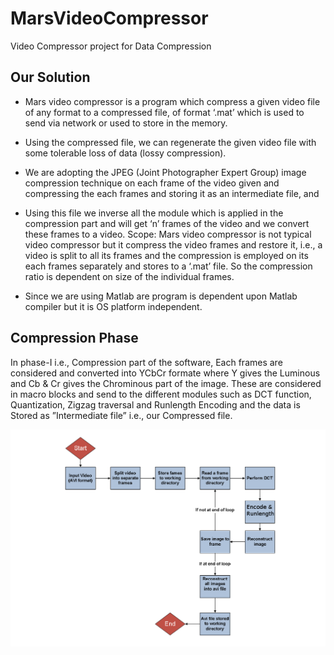 # MarsVideoCompressor
Video Compressor project for Data Compression

Our Solution
------------

* Mars video compressor is a program which compress a given video file
of any format to a compressed file, of format ‘.mat’ which is used to send
via network or used to store in the memory.

* Using the compressed file, we
can regenerate the given video file with some tolerable loss of data (lossy
compression).

* We are adopting the JPEG (Joint Photographer Expert Group) image
compression technique on each frame of the video given and compressing
the each frames and storing it as an intermediate file, and 

* Using this file we inverse all the module which is applied in the compression
part and will get ‘n’ frames of the video and we convert these frames to a video.
Scope: Mars video compressor is not typical video compressor but it
compress the video frames and restore it, i.e., a video is split to all its frames
and the compression is employed on its each frames separately and stores to
a ‘.mat’ file. So the compression ratio is dependent on size of the individual
frames.

* Since we are using Matlab are program is dependent upon Matlab
compiler but it is OS platform independent.

Compression Phase
-----------------

In phase-I i.e., Compression part of the software, Each frames
are considered and converted into YCbCr formate where Y gives the Luminous
and Cb & Cr gives the Chrominous part of the image. These are
considered in macro blocks and send to the different modules such as DCT
function, Quantization, Zigzag traversal and Runlength Encoding and the
data is Stored as ”Intermediate file” i.e., our Compressed file.


![alt text](https://github.com/Akshaynada/MarsVideoCompressor/blob/master/Video%20Compressor%20Project/Compression_phase.png)


